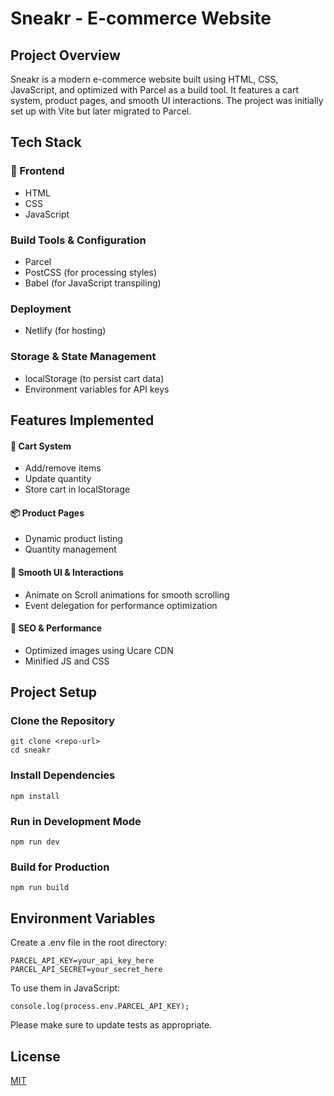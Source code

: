 # Sneakr - E-commerce Website

## Project Overview

Sneakr is a modern e-commerce website built using HTML, CSS, JavaScript, and optimized with Parcel as a build tool. It features a cart system, product pages, and smooth UI interactions. The project was initially set up with Vite but later migrated to Parcel.

## Tech Stack

### 🔹 Frontend

-   HTML
-   CSS
-   JavaScript

### Build Tools & Configuration

-   Parcel
-   PostCSS (for processing styles)
-   Babel (for JavaScript transpiling)

### Deployment

-   Netlify (for hosting)

### Storage & State Management

-   localStorage (to persist cart data)
-   Environment variables for API keys

## Features Implemented

#### 🛒 Cart System

-   Add/remove items
-   Update quantity
-   Store cart in localStorage

#### 📦 Product Pages

-   Dynamic product listing
-   Quantity management

#### 🚀 Smooth UI & Interactions

-   Animate on Scroll animations for smooth scrolling
-   Event delegation for performance optimization

#### 🔗 SEO & Performance

-   Optimized images using Ucare CDN
-   Minified JS and CSS

## Project Setup

### Clone the Repository

```
git clone <repo-url>
cd sneakr
```

### Install Dependencies

```
npm install
```

### Run in Development Mode

```
npm run dev
```

### Build for Production

```
npm run build
```

## Environment Variables

Create a .env file in the root directory:

```
PARCEL_API_KEY=your_api_key_here
PARCEL_API_SECRET=your_secret_here
```

To use them in JavaScript:

```
console.log(process.env.PARCEL_API_KEY);
```

Please make sure to update tests as appropriate.

## License

[MIT](https://choosealicense.com/licenses/mit/)
